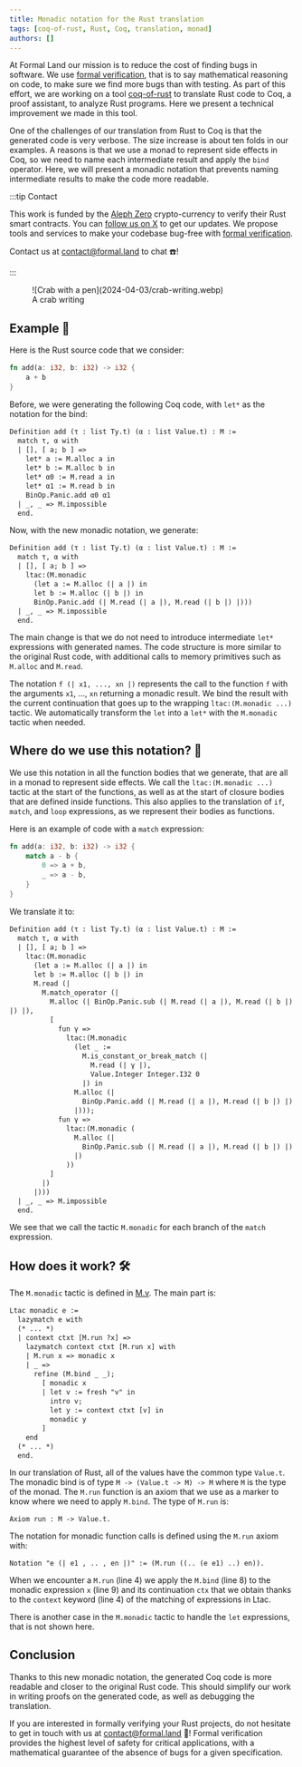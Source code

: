 ```yaml
---
title: Monadic notation for the Rust translation
tags: [coq-of-rust, Rust, Coq, translation, monad]
authors: []
---
```


At Formal Land our mission is to reduce the cost of finding bugs in software. We use [formal verification](https://runtimeverification.com/blog/formal-verification-lore), that is to say mathematical reasoning on code, to make sure we find more bugs than with testing. As part of this effort, we are working on a tool [coq-of-rust](https://github.com/formal-land/coq-of-rust) to translate Rust code to Coq, a proof assistant, to analyze Rust programs. Here we present a technical improvement we made in this tool.

One of the challenges of our translation from Rust to Coq is that the generated code is very verbose. The size increase is about ten folds in our examples. A reasons is that we use a monad to represent side effects in Coq, so we need to name each intermediate result and apply the `bind` operator. Here, we will present a monadic notation that prevents naming intermediate results to make the code more readable.

<!-- truncate -->

:::tip Contact

This work is funded by the [Aleph Zero](https://alephzero.org/) crypto-currency to verify their Rust smart contracts. You can [follow us on X](https://twitter.com/LandFoobar) to get our updates. We propose tools and services to make your codebase bug-free with [formal verification](https://en.wikipedia.org/wiki/Formal_verification).

Contact us at&nbsp;[&#099;&#111;&#110;&#116;&#097;&#099;&#116;&#064;formal&#046;&#108;&#097;&#110;&#100;](mailto:contact@formal.land) to chat&nbsp;☎️!

:::

<figure>
  ![Crab with a pen](2024-04-03/crab-writing.webp)
  <figcaption>A crab writing</figcaption>
</figure>

## Example 🔎

Here is the Rust source code that we consider:

```rust
fn add(a: i32, b: i32) -> i32 {
    a + b
}
```

Before, we were generating the following Coq code, with `let*` as the notation for the bind:

```coq
Definition add (τ : list Ty.t) (α : list Value.t) : M :=
  match τ, α with
  | [], [ a; b ] =>
    let* a := M.alloc a in
    let* b := M.alloc b in
    let* α0 := M.read a in
    let* α1 := M.read b in
    BinOp.Panic.add α0 α1
  | _, _ => M.impossible
  end.
```

Now, with the new monadic notation, we generate:

```coq
Definition add (τ : list Ty.t) (α : list Value.t) : M :=
  match τ, α with
  | [], [ a; b ] =>
    ltac:(M.monadic
      (let a := M.alloc (| a |) in
      let b := M.alloc (| b |) in
      BinOp.Panic.add (| M.read (| a |), M.read (| b |) |)))
  | _, _ => M.impossible
  end.
```

The main change is that we do not need to introduce intermediate&nbsp;`let*` expressions with generated names. The code structure is more similar to the original Rust code, with additional calls to memory primitives such as `M.alloc` and&nbsp;`M.read`.

The notation&nbsp;`f (| x1, ..., xn |)` represents the call to the function&nbsp;`f` with the arguments&nbsp;`x1`, ..., `xn` returning a monadic result. We bind the result with the current continuation that goes up to the wrapping `ltac:(M.monadic ...)` tactic. We automatically transform the `let` into a `let*` with the `M.monadic` tactic when needed.

## Where do we use this notation? 🤔

We use this notation in all the function bodies that we generate, that are all in a monad to represent side effects. We call the `ltac:(M.monadic ...)` tactic at the start of the functions, as well as at the start of closure bodies that are defined inside functions. This also applies to the translation of `if`, `match`, and `loop` expressions, as we represent their bodies as functions.

Here is an example of code with a `match` expression:

```rust
fn add(a: i32, b: i32) -> i32 {
    match a - b {
        0 => a + b,
        _ => a - b,
    }
}
```

We translate it to:

```coq
Definition add (τ : list Ty.t) (α : list Value.t) : M :=
  match τ, α with
  | [], [ a; b ] =>
    ltac:(M.monadic
      (let a := M.alloc (| a |) in
      let b := M.alloc (| b |) in
      M.read (|
        M.match_operator (|
          M.alloc (| BinOp.Panic.sub (| M.read (| a |), M.read (| b |) |) |),
          [
            fun γ =>
              ltac:(M.monadic
                (let _ :=
                  M.is_constant_or_break_match (|
                    M.read (| γ |),
                    Value.Integer Integer.I32 0
                  |) in
                M.alloc (|
                  BinOp.Panic.add (| M.read (| a |), M.read (| b |) |)
                |)));
            fun γ =>
              ltac:(M.monadic (
                M.alloc (|
                  BinOp.Panic.sub (| M.read (| a |), M.read (| b |) |)
                |)
              ))
          ]
        |)
      |)))
  | _, _ => M.impossible
  end.
```

We see that we call the tactic `M.monadic` for each branch of the `match` expression.

## How does it work? 🛠️

The `M.monadic` tactic is defined in [M.v](https://github.com/formal-land/coq-of-rust/blob/main/CoqOfRust/M.v). The main part is:

```coq showLineNumbers
Ltac monadic e :=
  lazymatch e with
  (* ... *)
  | context ctxt [M.run ?x] =>
    lazymatch context ctxt [M.run x] with
    | M.run x => monadic x
    | _ =>
      refine (M.bind _ _);
        [ monadic x
        | let v := fresh "v" in
          intro v;
          let y := context ctxt [v] in
          monadic y
        ]
    end
  (* ... *)
  end.
```

In our translation of Rust, all of the values have the common type&nbsp;`Value.t`. The monadic bind is of type `M -> (Value.t -> M) -> M` where&nbsp;`M` is the type of the monad. The `M.run` function is an axiom that we use as a marker to know where we need to apply `M.bind`. The type of `M.run` is:

```coq
Axiom run : M -> Value.t.
```

The notation for monadic function calls is defined using the `M.run` axiom with:

```coq
Notation "e (| e1 , .. , en |)" := (M.run ((.. (e e1) ..) en)).
```

When we encounter a `M.run` (line 4) we apply the `M.bind` (line 8) to the monadic expression `x` (line 9) and its continuation `ctx` that we obtain thanks to the `context` keyword (line 4) of the matching of expressions in Ltac.

There is another case in the `M.monadic` tactic to handle the `let` expressions, that is not shown here.

## Conclusion

Thanks to this new monadic notation, the generated Coq code is more readable and closer to the original Rust code. This should simplify our work in writing proofs on the generated code, as well as debugging the translation.

If you are interested in formally verifying your Rust projects, do not hesitate to get in touch with us at&nbsp;[&#099;&#111;&#110;&#116;&#097;&#099;&#116;&#064;formal&#046;&#108;&#097;&#110;&#100;](mailto:contact@formal.land)&nbsp;💌! Formal verification provides the highest level of safety for critical applications, with a mathematical guarantee of the absence of bugs for a given specification.
